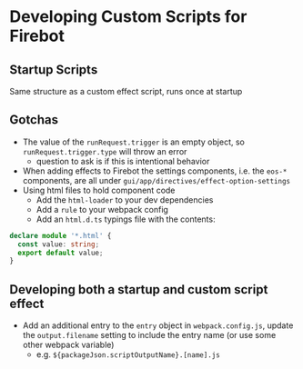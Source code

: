# Developing Custom Scripts for Firebot

## Startup Scripts

Same structure as a custom effect script, runs once at startup

## Gotchas

- The value of the `runRequest.trigger` is an empty object, so `runRequest.trigger.type` will throw an error
  - question to ask is if this is intentional behavior
- When adding effects to Firebot the settings components, i.e. the `eos-*` components, are all under `gui/app/directives/effect-option-settings`
- Using html files to hold component code
  - Add the `html-loader` to your dev dependencies
  - Add a `rule` to your webpack config
  - Add an `html.d.ts` typings file with the contents:

```ts
declare module '*.html' {
  const value: string;
  export default value;
}
```

## Developing both a startup and custom script effect

- Add an additional entry to the `entry` object in `webpack.config.js`, update the `output.filename` setting to include the entry name (or use some other webpack variable)
  - e.g. `${packageJson.scriptOutputName}.[name].js`
